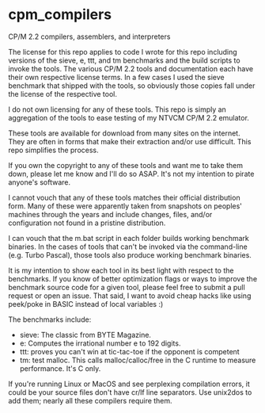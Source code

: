 # cpm_compilers
CP/M 2.2 compilers, assemblers, and interpreters

The license for this repo applies to code I wrote for this repo including versions of the sieve, e, ttt, and tm benchmarks and the build scripts to invoke the tools. The various CP/M 2.2 tools and documentation each have their own respective license terms. In a few cases I used the sieve benchmark that shipped with the tools, so obviously those copies fall under the license of the respective tool.

I do not own licensing for any of these tools. This repo is simply an aggregation of the tools to ease testing of my NTVCM CP/M 2.2 emulator.

These tools are available for download from many sites on the internet. They are often in forms that make their extraction and/or use difficult. This repo simplifies the process.

If you own the copyright to any of these tools and want me to take them down, please let me know and I'll do so ASAP. It's not my intention to pirate anyone's software.

I cannot vouch that any of these tools matches their official distribution form. Many of these were apparently taken from snapshots on peoples' machines through the years and include changes, files, and/or configuration not found in a pristine distribution.

I can vouch that the m.bat script in each folder builds working benchmark binaries. In the cases of tools that can't be invoked via the command-line (e.g. Turbo Pascal), those tools also produce working benchmark binaries.

It is my intention to show each tool in its best light with respect to the benchmarks. If you know of better optimization flags or ways to improve the benchmark source code for a given tool, please feel free to submit a pull request or open an issue. That said, I want to avoid cheap hacks like using peek/poke in BASIC instead of local variables :)

The benchmarks include:

  * sieve: The classic from BYTE Magazine.
  * e: Computes the irrational number e to 192 digits.
  * ttt: proves you can't win at tic-tac-toe if the opponent is competent
  * tm: test malloc. This calls malloc/calloc/free in the C runtime to measure performance. It's C only.

If you're running Linux or MacOS and see perplexing compilation errors, it could be your source files don't have cr/lf line separators. Use unix2dos to add them; nearly all these compilers require them.


